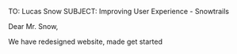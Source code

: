 TO: Lucas Snow
SUBJECT: Improving User Experience - Snowtrails

Dear Mr. Snow,

We have redesigned website, made get started